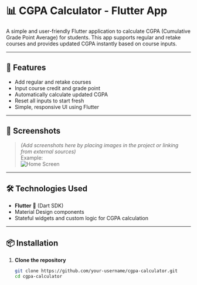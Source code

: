 # 📊 CGPA Calculator - Flutter App

A simple and user-friendly Flutter application to calculate CGPA (Cumulative Grade Point Average) for students. This app supports regular and retake courses and provides updated CGPA instantly based on course inputs.

---

## 🚀 Features

- Add regular and retake courses
- Input course credit and grade point
- Automatically calculate updated CGPA
- Reset all inputs to start fresh
- Simple, responsive UI using Flutter

---

## 📱 Screenshots

> *(Add screenshots here by placing images in the project or linking from external sources)*  
> Example:  
> ![Home Screen](screenshots/home.png)

---

## 🛠️ Technologies Used

- **Flutter** 💙 (Dart SDK)
- Material Design components
- Stateful widgets and custom logic for CGPA calculation

---

## 📦 Installation

1. **Clone the repository**
   ```bash
   git clone https://github.com/your-username/cgpa-calculator.git
   cd cgpa-calculator
